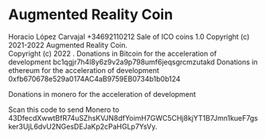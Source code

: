# Augmented Reality Coin
Horacio López Carvajal +34692110212
Sale of ICO coins 1.0
Copyright (c) 2021-2022 Augmented Reality Coin.  
Copyright (c) 2022 .
Donations in Bitcoin for the acceleration of development
bc1qgjr7h4l8y6z9v2a9p798umf6jeqsgrcmzutakd
Donations in ethereum for the acceleration of development
0xfb670678e529a0174AC4aB9759EB0734b1b0b124

Donations in monero for the acceleration of development

Scan this code to send Monero to 43DfecdXwwtBfR74uSZhsKVJN8dfYoimH7GWC5CHj8kjYT1B7Jmn1kueF7gsker3UjL6dvU2NGesDEJaKp2cPaHGLp7YsVy.
